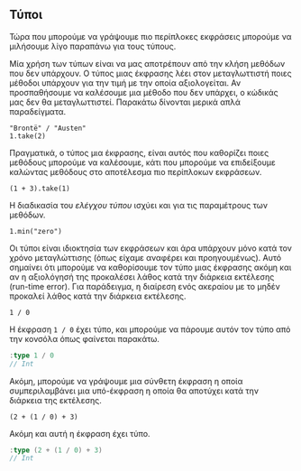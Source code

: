 ## Τύποι

Τώρα που μπορούμε να γράψουμε πιο περίπλοκες εκφράσεις μπορούμε να μιλήσουμε λίγο παραπάνω για τους τύπους.

Μία χρήση των τύπων είναι να μας αποτρέπουν από την κλήση μεθόδων που δεν υπάρχουν. Ο τύπος μιας έκφρασης λέει στον μεταγλωττιστή ποιες μέθοδοι υπάρχουν για την τιμή με την οποία αξιολογείται. Αν προσπαθήσουμε να καλέσουμε μια μέθοδο που δεν υπάρχει, ο κώδικάς μας δεν θα μεταγλωττιστεί. Παρακάτω δίνονται μερικά απλά παραδείγματα.

```tut:fail:book
"Brontë" / "Austen"
1.take(2)
```

Πραγματικά, ο τύπος μια έκφρασης, είναι αυτός που καθορίζει ποιες μεθόδους μπορούμε να καλέσουμε, κάτι που μπορούμε να επιδείξουμε καλώντας μεθόδους στο αποτέλεσμα πιο περίπλοκων εκφράσεων.

```tut:fail:book
(1 + 3).take(1)
```

Η διαδικασία του *ελέγχου τύπου* ισχύει και για τις παραμέτρους των μεθόδων.

```tut:fail:book
1.min("zero")
```

Οι τύποι είναι ιδιοκτησία των εκφράσεων και άρα υπάρχουν μόνο κατά τον χρόνο μεταγλώττισης (όπως είχαμε αναφέρει και προηγουμένως). Αυτό σημαίνει ότι μπορούμε να καθορίσουμε τον τύπο μιας έκφρασης ακόμη και αν η αξιολόγησή της προκαλέσει λάθος κατά την διάρκεια εκτέλεσης (run-time error). Για παράδειγμα, η διαίρεση ενός ακεραίου με το μηδέν προκαλεί λάθος κατά την διάρκεια εκτέλεσης.

```tut:fail:book
1 / 0
```

Η έκφραση `1 / 0` έχει τύπο, και  μπορούμε να πάρουμε αυτόν τον τύπο από την κονσόλα όπως φαίνεται παρακάτω.

```scala
:type 1 / 0
// Int
```

Ακόμη, μπορούμε να γράψουμε μια σύνθετη έκφραση η οποία συμπεριλαμβάνει μια υπό-έκφραση η οποία θα αποτύχει κατά την διάρκεια της εκτέλεσης.

```tut:fail:book
(2 + (1 / 0) + 3)
```

Ακόμη και αυτή η έκφραση έχει τύπο.

```scala
:type (2 + (1 / 0) + 3)
// Int
```
